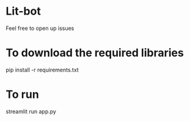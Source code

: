 # Lit-bot

Feel free to open up issues 

# To download the required libraries

pip install -r requirements.txt

# To run

streamlit run app.py

